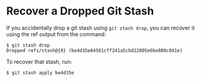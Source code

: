 # Recover a Dropped Git Stash

If you accidentally drop a git stash using `git stash drop`, you can recover it using the ref output from the command:

```
$ git stash drop
Dropped refs/stash@{0} (be4d35e64561cff241a5cbd22805e6be880c041e)
```

To recover that stash, run:
```
$ git stash apply be4d35e
```
